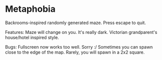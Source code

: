 # Metaphobia
 Backrooms-inspired randomly generated maze. Press escape to quit.

Features:
Maze will change on you.
It's really dark.
Victorian grandparent's house/hotel inspired style.

Bugs:
 Fullscreen now works too well. Sorry :/
 Sometimes you can spawn close to the edge of the map.
 Rarely, you will spawn in a 2x2 square. 
